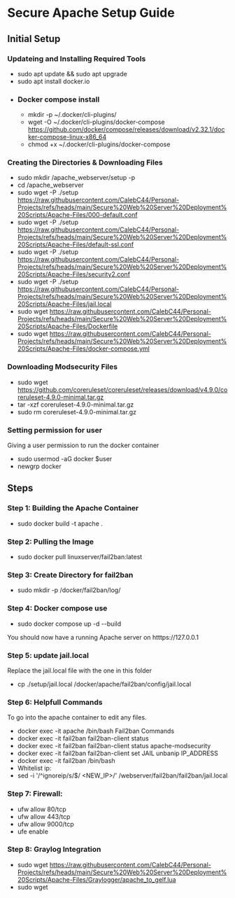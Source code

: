 # Secure Apache Setup Guide
## Initial Setup
### Updateing and Installing Required Tools
- sudo apt update && sudo apt upgrade
- sudo apt install docker.io
- ### Docker compose install
  - mkdir -p ~/.docker/cli-plugins/
  - wget -O ~/.docker/cli-plugins/docker-compose https://github.com/docker/compose/releases/download/v2.32.1/docker-compose-linux-x86_64
  - chmod +x ~/.docker/cli-plugins/docker-compose
### Creating the Directories & Downloading Files
- sudo mkdir /apache_webserver/setup -p
- cd /apache_webserver
- sudo wget -P ./setup https://raw.githubusercontent.com/CalebC44/Personal-Projects/refs/heads/main/Secure%20Web%20Server%20Deployment%20Scripts/Apache-Files/000-default.conf
- sudo wget -P ./setup https://raw.githubusercontent.com/CalebC44/Personal-Projects/refs/heads/main/Secure%20Web%20Server%20Deployment%20Scripts/Apache-Files/default-ssl.conf
- sudo wget -P ./setup https://raw.githubusercontent.com/CalebC44/Personal-Projects/refs/heads/main/Secure%20Web%20Server%20Deployment%20Scripts/Apache-Files/security2.conf
- sudo wget -P ./setup https://raw.githubusercontent.com/CalebC44/Personal-Projects/refs/heads/main/Secure%20Web%20Server%20Deployment%20Scripts/Apache-Files/jail.local
- sudo wget https://raw.githubusercontent.com/CalebC44/Personal-Projects/refs/heads/main/Secure%20Web%20Server%20Deployment%20Scripts/Apache-Files/Dockerfile
- sudo wget https://raw.githubusercontent.com/CalebC44/Personal-Projects/refs/heads/main/Secure%20Web%20Server%20Deployment%20Scripts/Apache-Files/docker-compose.yml

### Downloading Modsecurity Files
- sudo wget https://github.com/coreruleset/coreruleset/releases/download/v4.9.0/coreruleset-4.9.0-minimal.tar.gz
- tar -xzf coreruleset-4.9.0-minimal.tar.gz
- sudo rm coreruleset-4.9.0-minimal.tar.gz 
### Setting permission for user
Giving a user permission to run the docker container 
- sudo usermod -aG docker $user
- newgrp docker 
## Steps
### Step 1: Building the Apache Container
- sudo docker build -t apache .
### Step 2: Pulling the Image
- sudo docker pull linuxserver/fail2ban:latest
### Step 3: Create Directory for fail2ban
- sudo mkdir -p /docker/fail2ban/log/
### Step 4: Docker compose use
- sudo docker compose up -d --build

You should now have a running Apache server on htttps://127.0.0.1

### Step 5: update jail.local 
Replace the jail.local file with the one in this folder
- cp ./setup/jail.local /docker/apache/fail2ban/config/jail.local

### Step 6: Helpfull Commands
To go into the apache container to edit any files.
- docker exec -it apache /bin/bash
Fail2ban Commands
- docker exec -it fail2ban fail2ban-client status
- docker exec -it fail2ban fail2ban-client status apache-modsecurity
- docker exec -it fail2ban fail2ban-client set JAIL unbanip IP_ADDRESS
- docker exec -it fail2ban /bin/bash
- Whitelist ip:
- sed -i '/^ignoreip/s/$/ <NEW_IP>/' /webserver/fail2ban/fail2ban/jail.local

### Step 7: Firewall: 
- ufw allow 80/tcp
- ufw allow 443/tcp
- ufw allow 9000/tcp
- ufe enable

### Step 8: Graylog Integration
- sudo wget https://raw.githubusercontent.com/CalebC44/Personal-Projects/refs/heads/main/Secure%20Web%20Server%20Deployment%20Scripts/Apache-Files/Graylogger/apache_to_gelf.lua
- sudo wget 





